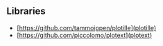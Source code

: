 ## Libraries

- [https://github.com/tammoippen/plotille](plotille)
- [https://github.com/piccolomo/plotext](plotext)
